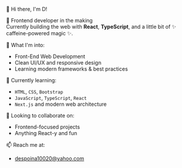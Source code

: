  👋 Hi there, I'm D!

🧠 Frontend developer in the making  
Currently building the web with **React**, **TypeScript**, and a little bit of ✨ caffeine-powered magic ✨.

 👀 What I'm into:
- Front-End Web Development
- Clean UI/UX and responsive design
- Learning modern frameworks & best practices

🌱 Currently learning:
- `HTML`, `CSS`, `Bootstrap`
- `JavaScript`, `TypeScript`, `React`
- `Next.js` and modern web architecture

 🤝 Looking to collaborate on:
- Frontend-focused projects
- Anything React-y and fun

📫 Reach me at:

- despoina10020@yahoo.com




